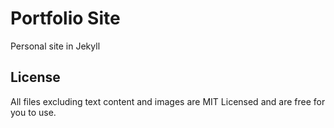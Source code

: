 # Portfolio Site
Personal site in Jekyll

## License
All files excluding text content and images are MIT Licensed and are free for you to use.
